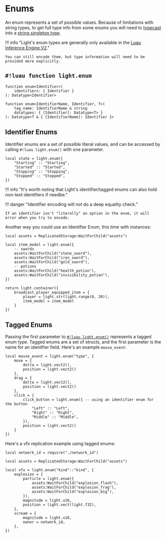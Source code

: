 # Enums

An enum represents a set of possible values. Because of limitations with string types, to get full type info from some
enums you will need to [typecast](https://luau.org/typecheck#type-casts) into a
[string singleton type](https://luau.org/typecheck#singleton-types-aka-literal-types).

!!! info "Light's enum types are generally only available in the [Luau Inference Engine V2](https://devforum.roblox.com/t/new-type-solver-beta/3155804)."

    You can still encode them, but type information will need to be provided more explicitly.

## `#!luau function light.enum`

```luau title='<!-- client --> <!-- server --> <!-- shared --> <!-- sync -->'
function enum<Identifier>(
    identifiers: { Identifier }
): Datatype<Identifier>
```

```luau
function enum<IdentifierName, Identifier, T>(
    tag_name: IdentifierName & string
    datatypes: { [Identifier]: Datatype<T> }
): Datatype<T & { [IdentifierName]: Identifier }>
```

## Identifier Enums

Identifier enums are a set of possible literal values, and can be accessed by calling `#!luau light.enum()` with one
parameter.

```luau
local state = light.enum({
    "Starting" :: "Starting",
    "Started" :: "Started",
    "Stopping" :: "Stopping",
    "Stopped" :: "Stopped",
})
```

!!! info "It's worth noting that Light's identifier/tagged enums can also hold non-text identifiers if needbe."

!!! danger "Identifier encoding will not do a deep equality check."

    If an identifier isn't "literally" an option in the enum, it will error when you try to encode.

Another way you could use an Identifier Enum, this time with instances:

```luau
local assets = ReplicatedStorage:WaitForChild("assets")

local item_model = light.enum({
    -- swords
    assets:WaitForChild("stone_sword"),
    assets:WaitForChild("iron_sword"),
    assets:WaitForChild("gold_sword"),
    -- potions
    assets:WaitForChild("health_potion"),
    assets:WaitForChild("invisibility_potion"),
})

return light.container({
    broadcast_player_equipped_item = {
        player = light.str(light.range(0, 20)),
        item_model = item_model
    }
})
```

## Tagged Enums

Passing the first parameter to [`#!luau light.enum()`](./enums.md) represents a tagged enum type. Tagged enums are a set of structs, and the first parameter is the name for an identifier field. Here's an example `mouse_event`:

```luau
local mouse_event = light.enum("type", {
    move = {
        delta = light.vect2(),
        position = light.vect2()
    },
    drag = {
        delta = light.vect2(),
        position = light.vect2()
    },
    click = {
        click_button = light.enum({ -- using an identifier enum for the button
            "Left" :: "Left",
            "Right" :: "Right",
            "Middle" :: "Middle",
        }),
        position = light.vect2()
    }
})
```

Here's a vfx replication example using tagged enums:

```luau title="net/vfx_replication (ModuleScript)"
local network_id = require("./network_id")

local assets = ReplicatedStorage:WaitForChild("assets")

local vfx = light.enum("kind"::"kind", {
    explosion = {
        particle = light.enum({
            assets:WaitForChild("explosion_flash"),
            assets:WaitForChild("explosion_frag"),
            assets:WaitForChild("explosion_big"),
        }),
        magnitude = light.u16,
        position = light.vect(light.f32),
    },
    scream = {
        magnitude = light.u16,
        owner = network_id,
    },
})
```
